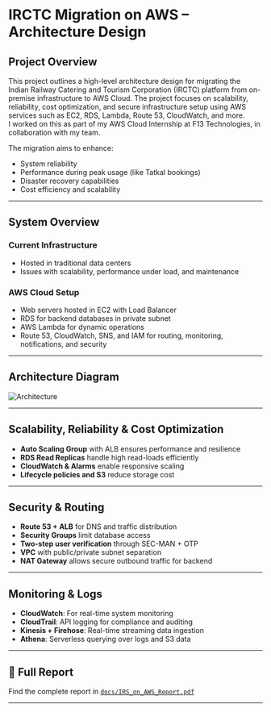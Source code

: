 # IRCTC Migration on AWS – Architecture Design

## Project Overview
This project outlines a high-level architecture design for migrating the Indian Railway Catering and Tourism Corporation (IRCTC) platform from on-premise infrastructure to AWS Cloud. The project focuses on scalability, reliability, cost optimization, and secure infrastructure setup using AWS services such as EC2, RDS, Lambda, Route 53, CloudWatch, and more.  
I worked on this as part of my AWS Cloud Internship at F13 Technologies, in collaboration with my team.

The migration aims to enhance:
- System reliability
- Performance during peak usage (like Tatkal bookings)
- Disaster recovery capabilities
- Cost efficiency and scalability

---

## System Overview

### Current Infrastructure
- Hosted in traditional data centers
- Issues with scalability, performance under load, and maintenance

### AWS Cloud Setup
- Web servers hosted in EC2 with Load Balancer
- RDS for backend databases in private subnet
- AWS Lambda for dynamic operations
- Route 53, CloudWatch, SNS, and IAM for routing, monitoring, notifications, and security

---

## Architecture Diagram

![Architecture](Architecture_Diagram/irctc_architecture.png)

---

## Scalability, Reliability & Cost Optimization

- **Auto Scaling Group** with ALB ensures performance and resilience
- **RDS Read Replicas** handle high read-loads efficiently
- **CloudWatch & Alarms** enable responsive scaling
- **Lifecycle policies and S3** reduce storage cost

---

## Security & Routing

- **Route 53 + ALB** for DNS and traffic distribution
- **Security Groups** limit database access
- **Two-step user verification** through SEC-MAN + OTP
- **VPC** with public/private subnet separation
- **NAT Gateway** allows secure outbound traffic for backend

---

## Monitoring & Logs

- **CloudWatch**: For real-time system monitoring
- **CloudTrail**: API logging for compliance and auditing
- **Kinesis + Firehose**: Real-time streaming data ingestion
- **Athena**: Serverless querying over logs and S3 data

---

## 📄 Full Report

Find the complete report in [`docs/IRS_on_AWS_Report.pdf`](docs/IRS_on_AWS_Report.pdf)

---


